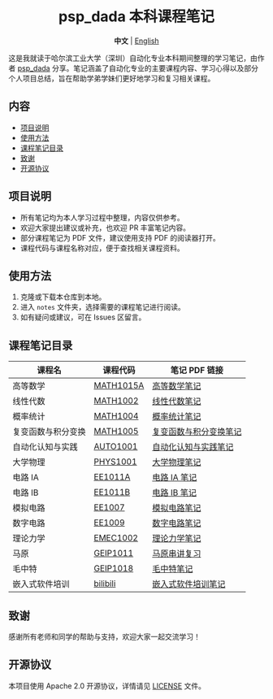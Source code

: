 <div align="center">

# psp_dada 本科课程笔记 <!-- omit in toc -->

**中文** | [English](/docs/README_en.md)

</div>

这是我就读于哈尔滨工业大学（深圳）自动化专业本科期间整理的学习笔记，由作者 [psp_dada](https://github.com/pspdada) 分享。笔记涵盖了自动化专业的主要课程内容、学习心得以及部分个人项目总结，旨在帮助学弟学妹们更好地学习和复习相关课程。

## 内容 <!-- omit in toc -->

- [项目说明](#项目说明)
- [使用方法](#使用方法)
- [课程笔记目录](#课程笔记目录)
- [致谢](#致谢)
- [开源协议](#开源协议)

## 项目说明

- 所有笔记均为本人学习过程中整理，内容仅供参考。
- 欢迎大家提出建议或补充，也欢迎 PR 丰富笔记内容。
- 部分课程笔记为 PDF 文件，建议使用支持 PDF 的阅读器打开。
- 课程代码与课程名称对应，便于查找相关课程资料。

## 使用方法

1. 克隆或下载本仓库到本地。
2. 进入 `notes` 文件夹，选择需要的课程笔记进行阅读。
3. 如有疑问或建议，可在 Issues 区留言。

## 课程笔记目录

| 课程名             | 课程代码                                                       | 笔记 PDF 链接                                              |
| ------------------ | -------------------------------------------------------------- | ---------------------------------------------------------- |
| 高等数学           | [MATH1015A](https://github.com/HITSZ-OpenAuto/MATH1015A)       | [高等数学笔记](notes/高等数学笔记.pdf)                     |
| 线性代数           | [MATH1002](https://github.com/HITSZ-OpenAuto/MATH1002)         | [线性代数笔记](notes/线性代数笔记.pdf)                     |
| 概率统计           | [MATH1004](https://github.com/HITSZ-OpenAuto/MATH1004)         | [概率统计笔记](notes/概率统计笔记.pdf)                     |
| 复变函数与积分变换 | [MATH1005](https://github.com/HITSZ-OpenAuto/MATH1005)         | [复变函数与积分变换笔记](notes/复变函数与积分变换笔记.pdf) |
| 自动化认知与实践   | [AUTO1001](https://github.com/HITSZ-OpenAuto/AUTO1001)         | [自动化认知与实践笔记](notes/自动化认知与实践笔记.pdf)     |
| 大学物理           | [PHYS1001](https://github.com/HITSZ-OpenAuto/PHYS1001)         | [大学物理笔记](notes/大学物理笔记.pdf)                     |
| 电路 IA            | [EE1011A](https://github.com/HITSZ-OpenAuto/EE1011A)           | [电路 IA 笔记](notes/电路IA笔记.pdf)                       |
| 电路 IB            | [EE1011B](https://github.com/HITSZ-OpenAuto/EE1011B)           | [电路 IB 笔记](notes/电路IB笔记.pdf)                       |
| 模拟电路           | [EE1007](https://github.com/HITSZ-OpenAuto/EE1007)             | [模拟电路笔记](notes/模拟电路笔记.pdf)                     |
| 数字电路           | [EE1009](https://github.com/HITSZ-OpenAuto/EE1009)             | [数字电路笔记](notes/数字电路笔记.pdf)                     |
| 理论力学           | [EMEC1002](https://github.com/HITSZ-OpenAuto/EMEC1002)         | [理论力学笔记](notes/理论力学笔记.pdf)                     |
| 马原               | [GEIP1011](https://github.com/HITSZ-OpenAuto/GEIP1011)         | [马原串讲复习](notes/马原串讲复习.pdf)                     |
| 毛中特             | [GEIP1018](https://github.com/HITSZ-OpenAuto/GEIP1018)         | [毛中特笔记](notes/毛中特/毛中特笔记.pdf)                  |
| 嵌入式软件培训     | [bilibili](https://space.bilibili.com/1559398123/lists/778994) | [嵌入式软件培训笔记](notes/嵌入式软件培训笔记.pdf)         |

## 致谢

感谢所有老师和同学的帮助与支持，欢迎大家一起交流学习！

## 开源协议

本项目使用 Apache 2.0 开源协议，详情请见 [LICENSE](LICENSE) 文件。
